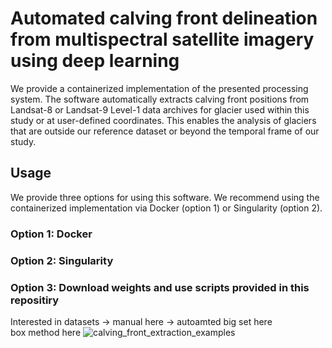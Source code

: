 # Automated calving front delineation from multispectral satellite imagery using deep learning
We provide a containerized implementation of the presented processing system. The software automatically extracts calving front positions from Landsat-8 or Landsat-9 Level-1 data archives for glacier used within this study or at user-defined coordinates. This enables the analysis of glaciers that are outside our reference dataset or beyond the temporal frame of our study.
## Usage
We provide three options for using this software. We recommend using the containerized implementation via Docker (option 1) or Singularity (option 2).
### Option 1: Docker
### Option 2: Singularity
### Option 3: Download weights and use scripts provided in this repositiry
Interested in datasets -> manual here -> autoamted big set here  
box method here
![calving_front_extraction_examples](https://user-images.githubusercontent.com/68990782/225434975-74692ea9-2112-49f7-bdb5-d9b1775e71a3.png)
